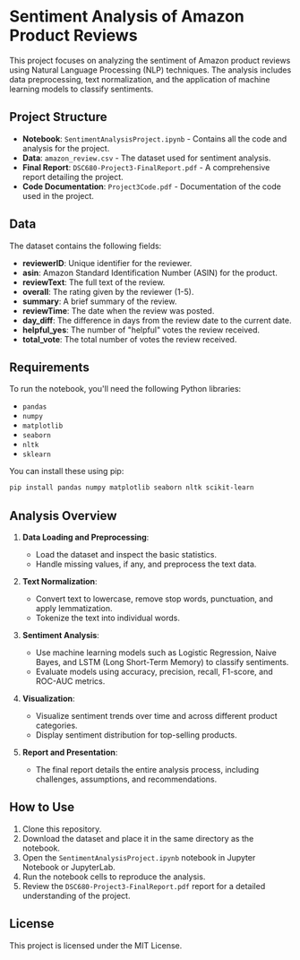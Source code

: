 
# Sentiment Analysis of Amazon Product Reviews

This project focuses on analyzing the sentiment of Amazon product reviews using Natural Language Processing (NLP) techniques. The analysis includes data preprocessing, text normalization, and the application of machine learning models to classify sentiments.

## Project Structure

- **Notebook**: `SentimentAnalysisProject.ipynb` - Contains all the code and analysis for the project.
- **Data**: `amazon_review.csv` - The dataset used for sentiment analysis.
- **Final Report**: `DSC680-Project3-FinalReport.pdf` - A comprehensive report detailing the project.
- **Code Documentation**: `Project3Code.pdf` - Documentation of the code used in the project.

## Data

The dataset contains the following fields:

- **reviewerID**: Unique identifier for the reviewer.
- **asin**: Amazon Standard Identification Number (ASIN) for the product.
- **reviewText**: The full text of the review.
- **overall**: The rating given by the reviewer (1-5).
- **summary**: A brief summary of the review.
- **reviewTime**: The date when the review was posted.
- **day_diff**: The difference in days from the review date to the current date.
- **helpful_yes**: The number of "helpful" votes the review received.
- **total_vote**: The total number of votes the review received.

## Requirements

To run the notebook, you'll need the following Python libraries:

- `pandas`
- `numpy`
- `matplotlib`
- `seaborn`
- `nltk`
- `sklearn`

You can install these using pip:

```bash
pip install pandas numpy matplotlib seaborn nltk scikit-learn
```

## Analysis Overview

1. **Data Loading and Preprocessing**:
   - Load the dataset and inspect the basic statistics.
   - Handle missing values, if any, and preprocess the text data.

2. **Text Normalization**:
   - Convert text to lowercase, remove stop words, punctuation, and apply lemmatization.
   - Tokenize the text into individual words.

3. **Sentiment Analysis**:
   - Use machine learning models such as Logistic Regression, Naive Bayes, and LSTM (Long Short-Term Memory) to classify sentiments.
   - Evaluate models using accuracy, precision, recall, F1-score, and ROC-AUC metrics.

4. **Visualization**:
   - Visualize sentiment trends over time and across different product categories.
   - Display sentiment distribution for top-selling products.

5. **Report and Presentation**:
   - The final report details the entire analysis process, including challenges, assumptions, and recommendations.

## How to Use

1. Clone this repository.
2. Download the dataset and place it in the same directory as the notebook.
3. Open the `SentimentAnalysisProject.ipynb` notebook in Jupyter Notebook or JupyterLab.
4. Run the notebook cells to reproduce the analysis.
5. Review the `DSC680-Project3-FinalReport.pdf` report for a detailed understanding of the project.

## License

This project is licensed under the MIT License.
